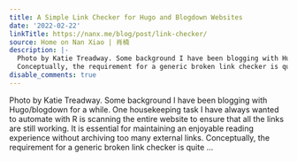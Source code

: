 ```yaml
---
title: A Simple Link Checker for Hugo and Blogdown Websites
date: '2022-02-22'
linkTitle: https://nanx.me/blog/post/link-checker/
source: Home on Nan Xiao | 肖楠
description: |-
  Photo by Katie Treadway. Some background I have been blogging with Hugo/blogdown for a while. One housekeeping task I have always wanted to automate with R is scanning the entire website to ensure that all the links are still working. It is essential for maintaining an enjoyable reading experience without archiving too many external links.
  Conceptually, the requirement for a generic broken link checker is quite ...
disable_comments: true
---
```

Photo by Katie Treadway. Some background I have been blogging with Hugo/blogdown for a while. One housekeeping task I have always wanted to automate with R is scanning the entire website to ensure that all the links are still working. It is essential for maintaining an enjoyable reading experience without archiving too many external links.
Conceptually, the requirement for a generic broken link checker is quite ...